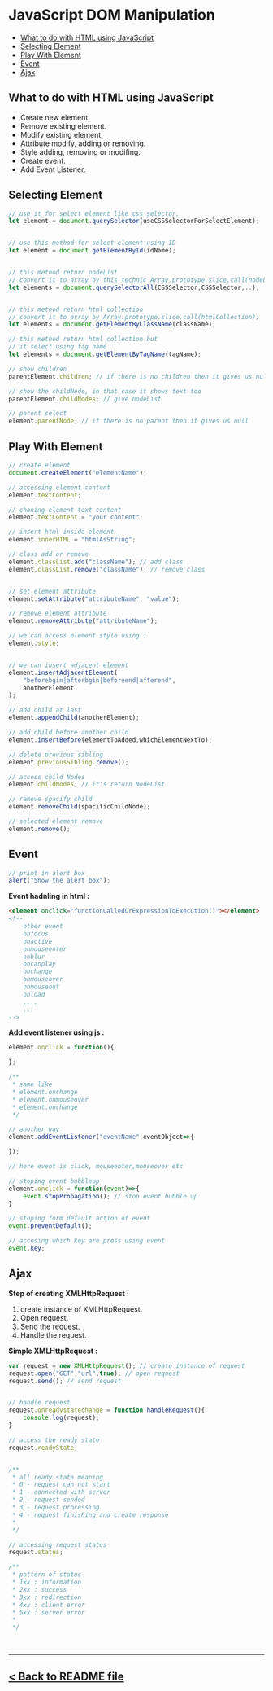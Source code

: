 JavaScript DOM Manipulation
============================

- [What to do with HTML using JavaScript](#what-to-do-with-html-using-javascript)
- [Selecting Element](#selecting-element)
- [Play With Element](#play-with-element)
- [Event](#event)
- [Ajax](#ajax)

## What to do with HTML using JavaScript

- Create new element.
- Remove existing element.
- Modify existing element.
- Attribute modify, adding or removing.
- Style adding, removing or modifing.
- Create event.
- Add Event Listener.

## Selecting Element

```js
// use it for select element like css selector.
let element = document.querySelector(useCSSSelectorForSelectElement);


// use this method for select element using ID
let element = document.getElementById(idName);


// this method return nodeList
// convert it to array by this technic Array.prototype.slice.call(nodeList)
let elements = document.querySelectorAll(CSSSelector,CSSSelector,..);


// this method return html collection
// convert it to array by Array.prototype.slice.call(htmlCollection);
let elements = document.getElementByClassName(className);

// this method return html collection but 
// it select using tag name
let elements = document.getElementByTagName(tagName);

// show children
parentElement.children; // if there is no children then it gives us null

// show the childNode, in that case it shows text too
parentElement.childNodes; // give nodeList

// parent select
element.parentNode; // if there is no parent then it gives us null
```

## Play With Element

```js
// create element
document.createElement("elementName");

// accessing element content
element.textContent;

// chaning element text content
element.textContent = "your content";

// insert html inside element
element.innerHTML = "htmlAsString";

// class add or remove
element.classList.add("className"); // add class
element.classList.remove("className"); // remove class


// set element attribute
element.setAttribute("attributeName", "value");

// remove element attribute
element.removeAttribute("attributeName");

// we can access element style using :
element.style;


// we can insert adjacent element
element.insertAdjacentElement(
    "beforebgin|afterbgin|beforeend|afterend",
    anotherElement
);

// add child at last
element.appendChild(anotherElement);

// add child before another child
element.insertBefore(elementToAdded,whichElementNextTo);

// delete previous sibling
element.previousSibling.remove();

// access child Nodes
element.childNodes; // it's return NodeList

// remove spacify child 
element.removeChild(spacificChildNode);

// selected element remove
element.remove();
```

## Event

```js
// print in alert box
alert("Show the alert box");
```

**Event hadnling in html :**
```html
<element onclick="functionCalledOrExpressionToExecution()"></element>
<!--
    other event
    onfocus
    onactive
    onmouseenter
    onblur
    oncanplay
    onchange
    onmouseover
    onmouseout
    onload
    ....
    ...
-->
```

**Add event listener using js :**
```js
element.onclick = function(){

};

/**
 * same like
 * element.onchange
 * element.onmouseover
 * element.onchange
 */

// another way
element.addEventListener("eventName",eventObject=>{

});

// here event is click, mouseenter,mouseover etc

// stoping event bubbleup
element.onclick = function(event)=>{
    event.stopPropagation(); // stop event bubble up
}

// stoping form default action of event
event.preventDefault();

// accesing which key are press using event
event.key;
```

## Ajax

**Step of creating XMLHttpRequest :**
1. create instance of XMLHttpRequest.
2. Open request.
3. Send the request.
4. Handle the request.

**Simple XMLHttpRequest :**
```js
var request = new XMLHttpRequest(); // create instance of request
request.open("GET","url",true); // open request
request.send(); // send request


// handle request
request.onreadystatechange = function handleRequest(){
    console.log(request);
}

// access the ready state
request.readyState;


/**
 * all ready state meaning
 * 0 - request can not start
 * 1 - connected with server
 * 2 - request sended
 * 3 - request processing
 * 4 - request finishing and create response
 * 
 */

// accessing request status
request.status;

/**
 * pattern of status
 * 1xx : information
 * 2xx : success
 * 3xx : redirection
 * 4xx : client error
 * 5xx : server error
 * 
 */
```


<br />
<hr />

## [< Back to README file](./../README.md)